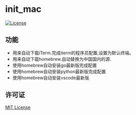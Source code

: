 # init_mac
[![License](https://img.shields.io/github/license/sixban6/init_mac)](https://github.com/sixban6/init_mac/blob/main/LICENSE)

## 功能
- 用来自动下载iTerm.完成iterm的程序员配置,设置为默认终端。
- 用来自动下载homebrew.自动替换为中国国内的源.
- 使用homebrew自动安装go最新版完成配置
- 使用homebrew自动安装python最新版完成配置
- 使用homebrew自动安装vscode最新版

## 许可证
[MIT License](LICENSE)